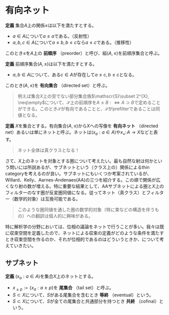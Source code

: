 
# 有向ネット

__定義__ 集合$A$上の関係$\le$は以下を満たすとする。

- $a\in A$について$a\le a$である。（反射性）
- $a, b, c\in A$について$a\le b, b\le c$なら$a\le c$である。（推移性）

このとき$\le$を$A$上の **前順序** （preorder）と呼び、組$(A, \le)$を前順序集合と呼ぶ。

__定義__ 前順序集合$(A, \le)$は以下を満たすとする。

- $a, b\in A$について、ある$c\in A$が存在して$a\le c, b\le c$となる。

このとき$(A, \le)$を **有向集合** （directed set）と呼ぶ。

> 例えば集合$X$上の空でない部分集合族$\mathscr{S}\subset 2^{X}, \neq\empty$について、$\mathscr{S}$上の前順序を$A\le B:\Leftrightarrow A\supset B$で定めることができる。このとき$\mathscr{S}$が有向であることと、$\mathscr{S}$がprefilterであることは同値となる。

__定義__ $X$を集合とする。有向集合$(A, \le)$から$X$への写像を **有向ネット** （directed net）あるいは単にネットと呼ぶ。ネットは$(x_{a}: a\in A)$や$x_{\bullet}\colon A\rightarrow X$などと表す。

> ネット全体は真クラスとなる！

さて、$X$上のネットを対象とする圏について考えたい。最も自然な射は何かという問いには所説あるが、サブネットという（クラス上の）関係によるthin categoryを考えるのが良い。サブネットにもいくつか考案されているが、Willard、Kelly、Aarnes-Andenaes(AA)の三つを紹介する。この順で関係が広くなり射の数が増える。特に重要な結果として、AAサブネットによる圏と$X$上のフィルターのなす圏が反変圏同値になる。従ってネット（真クラス）とフィルター（数学的対象）は互換可能である。

> このような圏同値を通した圏の数学的対象（特に束などの構造を伴うもの）への翻訳は個人的に興味がある。

特に解析学の分野においては、位相の議論をネットで行うことが多い。我々は既に収束空間を定義したので、ネットによる収束の定義がどのような条件を満たすとき収束空間を作るのか、それが位相的であるのはどういうときか、について考えていきたい。



## サブネット

__定義__ $(x_{a}: a\in A)$を集合$X$上のネットとする。

- $x_{\ge p}:=\lbrace x_{a} : a\ge p \rbrace$を **尾集合** （tail set）と呼ぶ。
- $S\subset X$について、$S$がある尾集合を含むとき **等終** （eventual）という。
- $S\subset X$について、$S$が全ての尾集合と共通部分を持つとき **共終** （cofinal）という。

